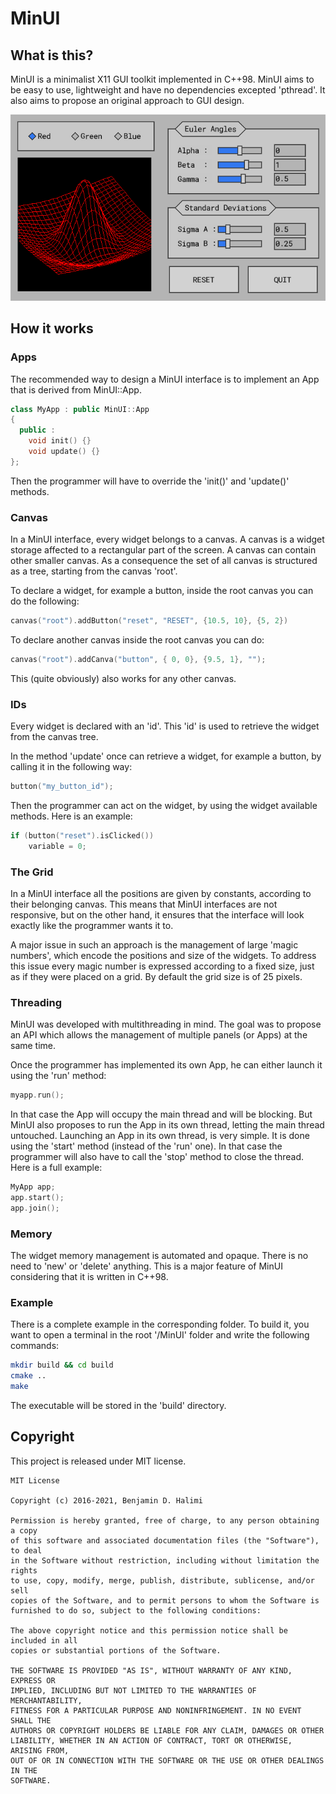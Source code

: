 # MinUI

## What is this?

MinUI is a minimalist X11 GUI toolkit implemented in C++98.
MinUI aims to be easy to use, lightweight and have no dependencies excepted 'pthread'. 
It also aims to propose an original approach to GUI design.

<p align="center">
  <img src="https://github.com/Cryst4L/MinUI/blob/master/demo.gif"/>
</p>

## How it works

### Apps

The recommended way to design a MinUI interface is to implement an App that is derived from MinUI::App. 

```cpp
class MyApp : public MinUI::App
{
  public :
	void init() {}
	void update() {}
};

```
Then the programmer will have to override the 'init()' and 'update()' methods.

### Canvas

In a MinUI interface, every widget belongs to a canvas. 
A canvas is a widget storage affected to a rectangular part of the screen.
A canvas can contain other smaller canvas. 
As a consequence the set of all canvas is structured as a tree, starting from the canvas 'root'.

To declare a widget, for example a button, inside the root canvas you can do the following:
```cpp
canvas("root").addButton("reset", "RESET", {10.5, 10}, {5, 2})
```
To declare another canvas inside the root canvas you can do:
```cpp
canvas("root").addCanva("button", { 0, 0}, {9.5, 1}, "");
```
This (quite obviously) also works for any other canvas.

### IDs

Every widget is declared with an 'id'. This 'id' is used to retrieve the widget from the canvas tree.

In the method 'update' once can retrieve a widget, for example a button, by calling it in the following way: 

```cpp
button("my_button_id");
```

Then the programmer can act on the widget, by using the widget available methods. Here is an example:

```cpp
if (button("reset").isClicked())
	variable = 0; 
```
### The Grid

In a MinUI interface all the positions are given by constants, according to their belonging canvas.
This means that MinUI interfaces are not responsive, but on the other hand, it ensures that the interface will look exactly like the programmer wants it to.

A major issue in such an approach is the management of large 'magic numbers', which encode the positions and size of the widgets.
To address this issue every magic number is expressed according to a fixed size, just as if they were placed on a grid.
By default the grid size is of 25 pixels. 

### Threading

MinUI was developed with multithreading in mind. 
The goal was to propose an API which allows the management of multiple panels (or Apps) at the same time.

Once the programmer has implemented its own App, he can either launch it using the 'run' method:
```cpp
myapp.run();
```
In that case the App will occupy the main thread and will be blocking.
But MinUI also proposes to run the App in its own thread, letting the main thread untouched.
Launching an App in its own thread, is very simple. It is done using the 'start' method (instead of the 'run' one).
In that case the programmer will also have to call the 'stop' method to close the thread. Here is a full example:
```cpp
MyApp app;
app.start();
app.join();
```
### Memory

The widget memory management is automated and opaque. 
There is no need to 'new' or 'delete' anything.
This is a major feature of MinUI considering that it is written in C++98.

### Example

There is a complete example in the corresponding folder. To build it, you want to open a terminal in the root '/MinUI' folder and write the following commands:

```sh
mkdir build && cd build
cmake ..
make
```
The executable will be stored in the 'build' directory. 

## Copyright

This project is released under MIT license.

```
MIT License

Copyright (c) 2016-2021, Benjamin D. Halimi

Permission is hereby granted, free of charge, to any person obtaining a copy
of this software and associated documentation files (the "Software"), to deal
in the Software without restriction, including without limitation the rights
to use, copy, modify, merge, publish, distribute, sublicense, and/or sell
copies of the Software, and to permit persons to whom the Software is
furnished to do so, subject to the following conditions:

The above copyright notice and this permission notice shall be included in all
copies or substantial portions of the Software.

THE SOFTWARE IS PROVIDED "AS IS", WITHOUT WARRANTY OF ANY KIND, EXPRESS OR
IMPLIED, INCLUDING BUT NOT LIMITED TO THE WARRANTIES OF MERCHANTABILITY,
FITNESS FOR A PARTICULAR PURPOSE AND NONINFRINGEMENT. IN NO EVENT SHALL THE
AUTHORS OR COPYRIGHT HOLDERS BE LIABLE FOR ANY CLAIM, DAMAGES OR OTHER
LIABILITY, WHETHER IN AN ACTION OF CONTRACT, TORT OR OTHERWISE, ARISING FROM,
OUT OF OR IN CONNECTION WITH THE SOFTWARE OR THE USE OR OTHER DEALINGS IN THE
SOFTWARE.
```
